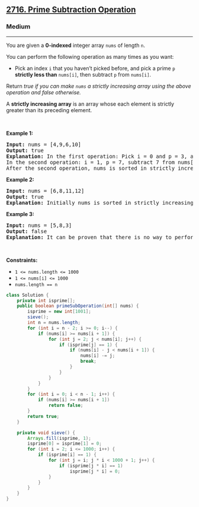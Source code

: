 <h2><a href="https://leetcode.com/problems/prime-subtraction-operation">2716. Prime Subtraction Operation</a></h2><h3>Medium</h3><hr><p>You are given a <strong>0-indexed</strong> integer array <code>nums</code> of length <code>n</code>.</p>

<p>You can perform the following operation as many times as you want:</p>

<ul>
	<li>Pick an index <code>i</code> that you haven&rsquo;t picked before, and pick a prime <code>p</code> <strong>strictly less than</strong> <code>nums[i]</code>, then subtract <code>p</code> from <code>nums[i]</code>.</li>
</ul>

<p>Return <em>true if you can make <code>nums</code> a strictly increasing array using the above operation and false otherwise.</em></p>

<p>A <strong>strictly increasing array</strong> is an array whose each element is strictly greater than its preceding element.</p>

<p>&nbsp;</p>
<p><strong class="example">Example 1:</strong></p>

<pre>
<strong>Input:</strong> nums = [4,9,6,10]
<strong>Output:</strong> true
<strong>Explanation:</strong> In the first operation: Pick i = 0 and p = 3, and then subtract 3 from nums[0], so that nums becomes [1,9,6,10].
In the second operation: i = 1, p = 7, subtract 7 from nums[1], so nums becomes equal to [1,2,6,10].
After the second operation, nums is sorted in strictly increasing order, so the answer is true.</pre>

<p><strong class="example">Example 2:</strong></p>

<pre>
<strong>Input:</strong> nums = [6,8,11,12]
<strong>Output:</strong> true
<strong>Explanation: </strong>Initially nums is sorted in strictly increasing order, so we don&#39;t need to make any operations.</pre>

<p><strong class="example">Example 3:</strong></p>

<pre>
<strong>Input:</strong> nums = [5,8,3]
<strong>Output:</strong> false
<strong>Explanation:</strong> It can be proven that there is no way to perform operations to make nums sorted in strictly increasing order, so the answer is false.</pre>

<p>&nbsp;</p>
<p><strong>Constraints:</strong></p>

<ul>
	<li><code>1 &lt;= nums.length &lt;= 1000</code></li>
	<li><code>1 &lt;= nums[i] &lt;= 1000</code></li>
	<li><code><font face="monospace">nums.length == n</font></code></li>
</ul>

```java
class Solution {
    private int isprime[];
    public boolean primeSubOperation(int[] nums) {
        isprime = new int[1001];
        sieve();
        int n = nums.length;
        for (int i = n - 2; i >= 0; i--) {
            if (nums[i] >= nums[i + 1]) {
                for (int j = 2; j < nums[i]; j++) {
                    if (isprime[j] == 1) {
                        if (nums[i] - j < nums[i + 1]) {
                            nums[i] -= j;
                            break;
                        }
                    }
                }
            }
        }
        for (int i = 0; i < n - 1; i++) {
            if (nums[i] >= nums[i + 1])
                return false;
        }
        return true;
    }

    private void sieve() {
        Arrays.fill(isprime, 1);
        isprime[0] = isprime[1] = 0;
        for (int i = 2; i <= 1000; i++) {
            if (isprime[i] == 1) {
                for (int j = i; j * i < 1000 + 1; j++) {
                    if (isprime[j * i] == 1)
                        isprime[j * i] = 0;
                }
            }
        }
    }
}
```
